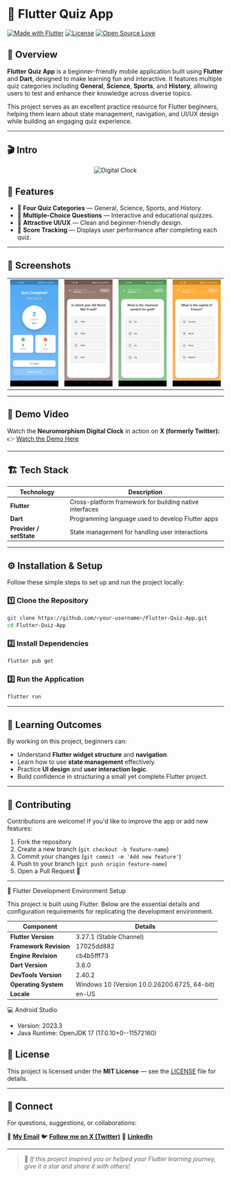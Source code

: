 # 🧠 Flutter Quiz App

[![Made with Flutter](https://img.shields.io/badge/Made%20with-Flutter-02569B?logo=flutter\&logoColor=white)](https://flutter.dev)
[![License](https://img.shields.io/badge/License-MIT-green.svg)](LICENSE)
[![Open Source Love](https://badges.frapsoft.com/os/v2/open-source.svg?v=103)](https://opensource.org/)

## 📘 Overview

**Flutter Quiz App** is a beginner-friendly mobile application built using **Flutter** and **Dart**, designed to make learning fun and interactive. It features multiple quiz categories including **General**, **Science**, **Sports**, and **History**, allowing users to test and enhance their knowledge across diverse topics.

This project serves as an excellent practice resource for Flutter beginners, helping them learn about state management, navigation, and UI/UX design while building an engaging quiz experience.

---

## 🎬 Intro

<div align="center">
  
  ![Digital Clock](screenshots/imageneuro.jpeg)
    
</div>


## 🎯 Features

* 🧩 **Four Quiz Categories** — General, Science, Sports, and History.
* 🧠 **Multiple-Choice Questions** — Interactive and educational quizzes.
* 🎨 **Attractive UI/UX** — Clean and beginner-friendly design.
* 🏁 **Score Tracking** — Displays user performance after completing each quiz.

---

## 📸 Screenshots

<div align="left">
  <table>
    <tr>
      <td><img src="screenshots/image1.jpg" alt="Neuromorphic Clock Example 1" width="250"/></td>
      <td><img src="screenshots/image4.jpg" alt="Neuromorphic Clock Example 2" width="250"/></td>
      <td><img src="screenshots/image3.jpg" alt="Neuromorphic Clock Example 3" width="250"/></td>
      <td><img src="screenshots/image2.jpg" alt="Neuromorphic Clock Example 3" width="250"/></td>
    </tr>
  </table>
</div>

---

## 🎥 Demo Video

Watch the **Neuromorphism Digital Clock** in action on **X (formerly Twitter):**
👉 [Watch the Demo Here](https://x.com/KishanP07684084/status/1949116612566552703)

---


## 🏗️ Tech Stack

| Technology              | Description                                             |
| ----------------------- | ------------------------------------------------------- |
| **Flutter**             | Cross-platform framework for building native interfaces |
| **Dart**                | Programming language used to develop Flutter apps       |
| **Provider / setState** | State management for handling user interactions         |

---

## ⚙️ Installation & Setup

Follow these simple steps to set up and run the project locally:

### 1️⃣ Clone the Repository

```bash
git clone https://github.com/<your-username>/Flutter-Quiz-App.git
cd Flutter-Quiz-App
```

### 2️⃣ Install Dependencies

```bash
flutter pub get
```

### 3️⃣ Run the Application

```bash
flutter run
```

---

## 🧩 Learning Outcomes

By working on this project, beginners can:

* Understand **Flutter widget structure** and **navigation**.
* Learn how to use **state management** effectively.
* Practice **UI design** and **user interaction logic**.
* Build confidence in structuring a small yet complete Flutter project.

---

## 🤝 Contributing

Contributions are welcome! If you'd like to improve the app or add new features:

1. Fork the repository
2. Create a new branch (`git checkout -b feature-name`)
3. Commit your changes (`git commit -m 'Add new feature'`)
4. Push to your branch (`git push origin feature-name`)
5. Open a Pull Request 🚀

---
🧠 Flutter Development Environment Setup

This project is built using Flutter. Below are the essential details and configuration requirements for replicating the development environment.

| Component              | Details                                      |
| ---------------------- | -------------------------------------------- |
| **Flutter Version**    | 3.27.1 (Stable Channel)                      |
| **Framework Revision** | 17025dd882                                   |
| **Engine Revision**    | cb4b5fff73                                   |
| **Dart Version**       | 3.6.0                                        |
| **DevTools Version**   | 2.40.2                                       |
| **Operating System**   | Windows 10 (Version 10.0.26200.6725, 64-bit) |
| **Locale**             | en-US                                        |


💻 Android Studio

* Version: 2023.3
* Java Runtime: OpenJDK 17 (17.0.10+0--11572160)

  
## 🪪 License

This project is licensed under the **MIT License** — see the [LICENSE](LICENSE) file for details.

---

## 💬 Connect

For questions, suggestions, or collaborations:

📧 **[My Email](coolmax17787@gmail.com)**
🐦 **[Follow me on X (Twitter)](https://x.com/KishanP07684084)**
💼 **[LinkedIn](https://www.linkedin.com/in/hom-bdr-pathak-01a3bb210)**

---

> 🌟 *If this project inspired you or helped your Flutter learning journey, give it a star and share it with others!*

